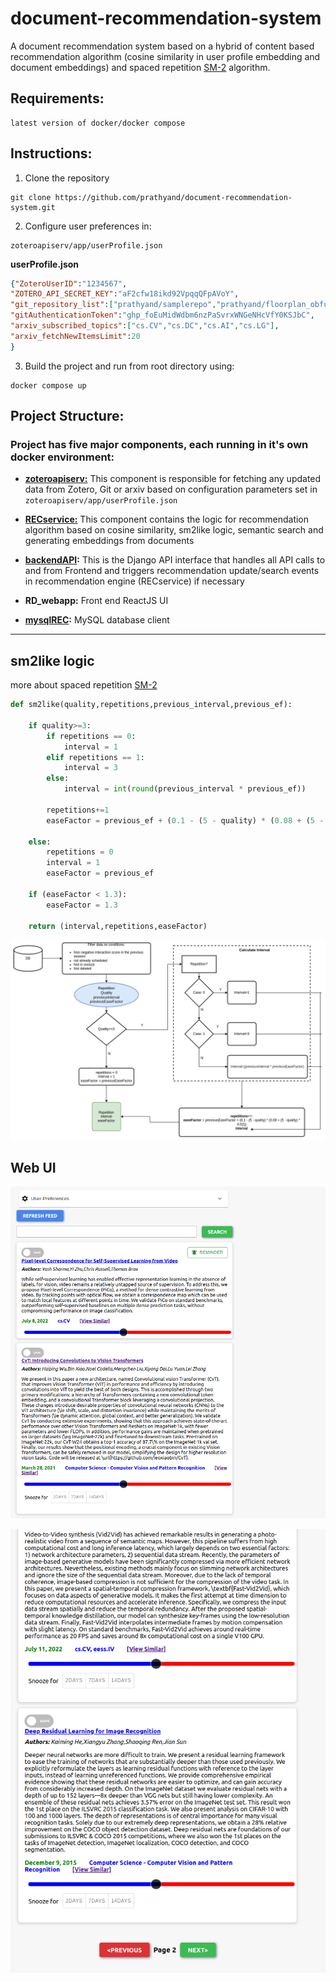# document-recommendation-system
A document recommendation system based on a hybrid of content based recommendation algorithm (cosine similarity in user profile embedding and document embeddings) and spaced repetition [SM-2](https://github.com/thyagoluciano/sm2)  algorithm.

## Requirements:
 ```
latest version of docker/docker compose
 ```
## Instructions:

1. Clone the repository
 ```
git clone https://github.com/prathyand/document-recommendation-system.git
```
2. Configure user preferences in:
```
zoteroapiserv/app/userProfile.json
```
**userProfile.json** 
```json
{"ZoteroUserID":"1234567",
"ZOTERO_API_SECRET_KEY":"aF2cfw18ikd92VpqqQFpAVoY",
"git_repository_list":["prathyand/samplerepo","prathyand/floorplan_obfuscation"],
"gitAuthenticationToken":"ghp_foEuMidWdbm6nzPaSvrxWNGeNHcVfY0KSJbC",
"arxiv_subscribed_topics":["cs.CV","cs.DC","cs.AI","cs.LG"],
"arxiv_fetchNewItemsLimit":20
}
```

3. Build the project and run from root directory using:
```
docker compose up
```

## Project Structure:
### Project has five major components, each running in it's own docker environment:
- **[zoteroapiserv:](zoteroapiserv/)**  This component is responsible for fetching any updated data from Zotero, Git or arxiv based on configuration parameters set in `zoteroapiserv/app/userProfile.json`

- **[RECservice:](RECservice/)** This component contains the logic for recommendation algorithm based on cosine similarity, sm2like logic, semantic search and generating embeddings from documents

- **[backendAPI](backendAPI/):** This is the Django API interface that handles all API calls to and from Frontend and triggers recommendation update/search events in recommendation engine (RECservice) if necessary

- **RD_webapp:** Front end ReactJS UI

- **[mysqlREC](mysqlREC/):** MySQL database client

---------------------------
## sm2like logic
more about spaced repetition [SM-2](https://github.com/thyagoluciano/sm2)

```python
def sm2like(quality,repetitions,previous_interval,previous_ef):

    if quality>=3:
        if repetitions == 0:
            interval = 1
        elif repetitions == 1:
            interval = 3
        else:
            interval = int(round(previous_interval * previous_ef))
        
        repetitions+=1
        easeFactor = previous_ef + (0.1 - (5 - quality) * (0.08 + (5 - quality) * 0.02))

    else:
        repetitions = 0
        interval = 1
        easeFactor = previous_ef

    if (easeFactor < 1.3):
        easeFactor = 1.3
        
    return (interval,repetitions,easeFactor)
```


![Input3](images/sm2like_recom.drawio.png?raw=true "smwlike")
## Web UI

![Input2](images/UI_1.png?raw=true "ui")

![Input2](images/UI_2.png?raw=true "ui")
